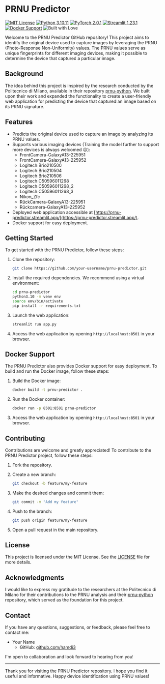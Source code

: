 # PRNU Predictor

[![MIT License](https://img.shields.io/badge/license-MIT-blue.svg)](https://github.com/hamdi3/PRNU-Predictor/blob/main/LICENSE)
[![Python 3.10.11](https://img.shields.io/badge/python-3.10.11-blue.svg)](https://www.python.org/downloads/release/python-31011/)
[![PyTorch 2.0.1](https://img.shields.io/badge/pytorch-2.0.1-ee4c2c.svg)](https://pytorch.org/get-started/locally/)
[![Streamlit 1.23.1](https://img.shields.io/badge/streamlit-1.23.1-FF4B4B.svg)](https://streamlit.io/)
[![Docker Support](https://img.shields.io/badge/docker-support-2496ED.svg)](https://www.docker.com/)
![Built with Love](https://img.shields.io/badge/built%20with-%E2%9D%A4-red.svg)


Welcome to the PRNU Predictor GitHub repository! This project aims to identify the original device used to capture images by leveraging the PRNU (Photo-Response Non-Uniformity) values. The PRNU values serve as unique fingerprints for different imaging devices, making it possible to determine the device that captured a particular image.

## Background

The idea behind this project is inspired by the research conducted by the Politecnico di Milano, available in their repository [prnu-python](https://github.com/polimi-ispl/prnu-python/tree/master/prnu). We built upon their work and expanded the functionality to create a user-friendly web application for predicting the device that captured an image based on its PRNU signature.

## Features

- Predicts the original device used to capture an image by analyzing its PRNU values.
- Supports various imaging devices (Training the model further to support more devices is always welcomed 😉):
  - FrontCamera-GalaxyA13-225951
  - FrontCamera-GalaxyA13-225952
  - Logitech Brio210500
  - Logitech Brio210504
  - Logitech Brio210506
  - Logitech C50596011268
  - Logitech C50596011268_2
  - Logitech C50596011268_3
  - Nikon_Zfc
  - RückCamera-GalaxyA13-225951
  - Rückcamera-GalaxyA13-225952
- Deployed web application accessible at [https://prnu-predictor.streamlit.app/](https://prnu-predictor.streamlit.app/).
- Docker support for easy deployment.

## Getting Started

To get started with the PRNU Predictor, follow these steps:

1. Clone the repository:

   ```bash
   git clone https://github.com/your-username/prnu-predictor.git
   ```

2. Install the required dependencies. We recommend using a virtual environment:
   ```bash
   cd prnu-predictor
   python3.10 -m venv env
   source env/bin/activate
   pip install -r requirements.txt
   ```
3. Launch the web application:
   
   ```bash
   streamlit run app.py
   ```
   
4. Access the web application by opening `http://localhost:8501` in your browser.

## Docker Support

The PRNU Predictor also provides Docker support for easy deployment. To build and run the Docker image, follow these steps:

1. Build the Docker image:

   ```bash
   docker build -t prnu-predictor .
   ```
  
2. Run the Docker container:
   
   ```bash
   docker run -p 8501:8501 prnu-predictor
   ```
   
4. Access the web application by opening `http://localhost:8501` in your browser.

## Contributing

Contributions are welcome and greatly appreciated! To contribute to the PRNU Predictor project, follow these steps:

1. Fork the repository.

2. Create a new branch:

   ```bash
   git checkout -b feature/my-feature
   ```

3. Make the desired changes and commit them:
   
   ```bash
   git commit -m "Add my feature"
   ```

4. Push to the branch:
      
   ```bash
   git push origin feature/my-feature
   ```

5. Open a pull request in the main repository.

## License

This project is licensed under the MIT License. See the [LICENSE](https://github.com/your-username/prnu-predictor/blob/main/LICENSE) file for more details.

## Acknowledgments

I would like to express my gratitude to the researchers at the Politecnico di Milano for their contributions to the PRNU analysis and their [prnu-python](https://github.com/polimi-ispl/prnu-python) repository, which served as the foundation for this project.

## Contact

If you have any questions, suggestions, or feedback, please feel free to contact me:

- Your Name
  - GitHub: [github.com/hamdi3](https://github.com/hamdi3)

I'm open to collaboration and look forward to hearing from you!

---

Thank you for visiting the PRNU Predictor repository. I hope you find it useful and informative. Happy device identification using PRNU values!

